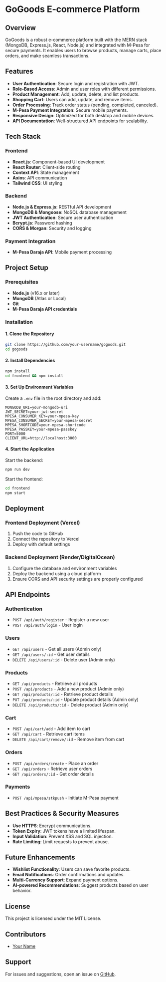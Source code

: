 # GoGoods E-commerce Platform

## Overview
GoGoods is a robust e-commerce platform built with the MERN stack (MongoDB, Express.js, React, Node.js) and integrated with M-Pesa for secure payments. It enables users to browse products, manage carts, place orders, and make seamless transactions.

## Features
- **User Authentication**: Secure login and registration with JWT.
- **Role-Based Access**: Admin and user roles with different permissions.
- **Product Management**: Add, update, delete, and list products.
- **Shopping Cart**: Users can add, update, and remove items.
- **Order Processing**: Track order status (pending, completed, canceled).
- **M-Pesa Payment Integration**: Secure mobile payments.
- **Responsive Design**: Optimized for both desktop and mobile devices.
- **API Documentation**: Well-structured API endpoints for scalability.

## Tech Stack
### Frontend
- **React.js**: Component-based UI development
- **React Router**: Client-side routing
- **Context API**: State management
- **Axios**: API communication
- **Tailwind CSS**: UI styling

### Backend
- **Node.js & Express.js**: RESTful API development
- **MongoDB & Mongoose**: NoSQL database management
- **JWT Authentication**: Secure user authentication
- **Bcrypt.js**: Password hashing
- **CORS & Morgan**: Security and logging

### Payment Integration
- **M-Pesa Daraja API**: Mobile payment processing

## Project Setup

### Prerequisites
- **Node.js** (v16.x or later)
- **MongoDB** (Atlas or Local)
- **Git**
- **M-Pesa Daraja API credentials**

### Installation
#### 1. Clone the Repository
```sh
git clone https://github.com/your-username/gogoods.git
cd gogoods
```

#### 2. Install Dependencies
```sh
npm install
cd frontend && npm install
```

#### 3. Set Up Environment Variables
Create a `.env` file in the root directory and add:
```env
MONGODB_URI=your-mongodb-uri
JWT_SECRET=your-jwt-secret
MPESA_CONSUMER_KEY=your-mpesa-key
MPESA_CONSUMER_SECRET=your-mpesa-secret
MPESA_SHORTCODE=your-mpesa-shortcode
MPESA_PASSKEY=your-mpesa-passkey
PORT=5000
CLIENT_URL=http://localhost:3000
```

#### 4. Start the Application
Start the backend:
```sh
npm run dev
```

Start the frontend:
```sh
cd frontend
npm start
```

## Deployment
### Frontend Deployment (Vercel)
1. Push the code to GitHub
2. Connect the repository to Vercel
3. Deploy with default settings

### Backend Deployment (Render/DigitalOcean)
1. Configure the database and environment variables
2. Deploy the backend using a cloud platform
3. Ensure CORS and API security settings are properly configured

## API Endpoints
### Authentication
- `POST /api/auth/register` - Register a new user
- `POST /api/auth/login` - User login

### Users
- `GET /api/users` - Get all users (Admin only)
- `GET /api/users/:id` - Get user details
- `DELETE /api/users/:id` - Delete user (Admin only)

### Products
- `GET /api/products` - Retrieve all products
- `POST /api/products` - Add a new product (Admin only)
- `GET /api/products/:id` - Retrieve product details
- `PUT /api/products/:id` - Update product details (Admin only)
- `DELETE /api/products/:id` - Delete product (Admin only)

### Cart
- `POST /api/cart/add` - Add item to cart
- `GET /api/cart` - Retrieve cart items
- `DELETE /api/cart/remove/:id` - Remove item from cart

### Orders
- `POST /api/orders/create` - Place an order
- `GET /api/orders` - Retrieve user orders
- `GET /api/orders/:id` - Get order details

### Payments
- `POST /api/mpesa/stkpush` - Initiate M-Pesa payment

## Best Practices & Security Measures
- **Use HTTPS**: Encrypt communications.
- **Token Expiry**: JWT tokens have a limited lifespan.
- **Input Validation**: Prevent XSS and SQL injection.
- **Rate Limiting**: Limit requests to prevent abuse.

## Future Enhancements
- **Wishlist Functionality**: Users can save favorite products.
- **Email Notifications**: Order confirmations and updates.
- **Multi-Currency Support**: Expand payment options.
- **AI-powered Recommendations**: Suggest products based on user behavior.

## License
This project is licensed under the MIT License.

## Contributors
- [Your Name](https://github.com/your-username)

## Support
For issues and suggestions, open an issue on [GitHub](https://github.com/your-username/gogoods/issues).

